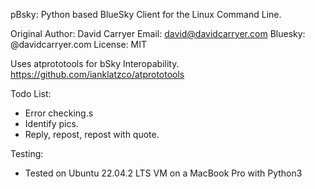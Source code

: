 pBsky: Python based BlueSky Client for the Linux Command Line. 

Original Author: David Carryer
Email: david@davidcarryer.com
Bluesky: @davidcarryer.com
License: MIT

Uses atprototools for bSky Interopability. https://github.com/ianklatzco/atprototools

Todo List:
- Error checking.s
- Identify pics.
- Reply, repost, repost with quote.

Testing:
- Tested on Ubuntu 22.04.2 LTS VM on a MacBook Pro with Python3
